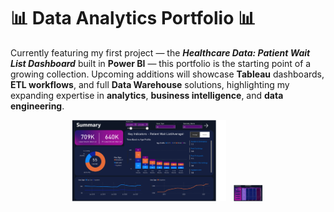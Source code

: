 # 📊 Data Analytics Portfolio 📊

Currently featuring my first project — the ***Healthcare Data: Patient Wait List Dashboard*** built in **Power BI** — this portfolio is the starting point of a growing collection. Upcoming additions will showcase **Tableau** dashboards, **ETL workflows**, and full **Data Warehouse** solutions, highlighting my expanding expertise in **analytics**, **business intelligence**, and **data engineering**.




<p align="center">
  <img src="power-bi-projects/healthcare-data-patient-wait-list/dashboard-screenshots/Summary.png" alt="Power BI Dashboard Summary" width="49%"/>
  &nbsp;
  <img src="power-bi-projects/healthcare-data-patient-wait-list/dashboard-screenshots/Detail.png" alt="Power BI Dashboard Detail" width="49"/>
</p>

